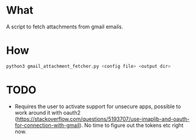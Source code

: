 # What
A script to fetch attachments from gmail emails.

# How
```bash
python3 gmail_attachment_fetcher.py <config file> <output dir>
```

# TODO
* Requires the user to activate support for unsecure apps, possible to work around it with oauth2 (https://stackoverflow.com/questions/5193707/use-imaplib-and-oauth-for-connection-with-gmail). No time to figure out the tokens etc right now.
